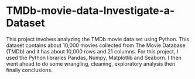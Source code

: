 # TMDb-movie-data-Investigate-a-Dataset
This project involves analyzing the TMDb movie data set using Python. This dataset contains about 10,000 movies collected from The Movie Database (TMDb) and it has about 10,000 rows and 21 columns. 
For this project, I used the Python libraries Pandas, Numpy, Matplotlib and Seaborn. I then went ahead to do some wrangling, cleaning, exploratory analysis then finally conclusions. 
